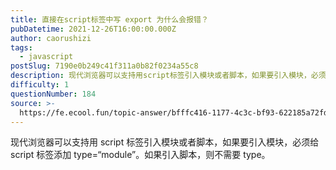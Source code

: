 ```yaml
---
title: 直接在script标签中写 export 为什么会报错？
pubDatetime: 2021-12-26T16:00:00.000Z
author: caorushizi
tags:
  - javascript
postSlug: 7190e0b249c41f311a0b82f0234a55c8
description: 现代浏览器可以支持用script标签引入模块或者脚本，如果要引入模块，必须给script标签添加type=“module”。如果引入脚本，则不需要type。
difficulty: 1
questionNumber: 184
source: >-
  https://fe.ecool.fun/topic-answer/bfffc416-1177-4c3c-bf93-622185a72fda?orderBy=updateTime&order=desc&tagId=10
---
```


现代浏览器可以支持用 script 标签引入模块或者脚本，如果要引入模块，必须给 script 标签添加 type=“module”。如果引入脚本，则不需要 type。
